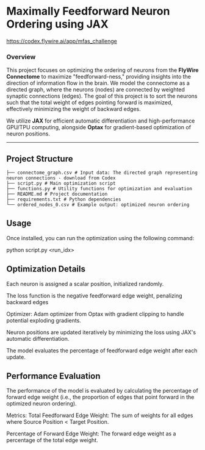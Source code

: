 # **Maximally Feedforward Neuron Ordering using JAX**
https://codex.flywire.ai/app/mfas_challenge

### **Overview**
This project focuses on optimizing the ordering of neurons from the **FlyWire Connectome** to maximize "feedforward-ness," providing insights into the direction of information flow in the brain. We model the connectome as a directed graph, where the neurons (nodes) are connected by weighted synaptic connections (edges). The goal of this project is to sort the neurons such that the total weight of edges pointing forward is maximized, effectively minimizing the weight of backward edges.

We utilize **JAX** for efficient automatic differentiation and high-performance GPU/TPU computing, alongside **Optax** for gradient-based optimization of neuron positions.

---

## **Project Structure**
```
├── connectome_graph.csv # Input data: The directed graph representing neuron connections - download from Codex
├── script.py # Main optimization script 
├── functions.py # Utility functions for optimization and evaluation 
├── README.md # Project documentation 
├── requirements.txt # Python dependencies 
└── ordered_nodes_0.csv # Example output: optimized neuron ordering
```

## **Usage**

Once installed, you can run the optimization using the following command:

python script.py <run_idx>

## **Optimization Details**

Each neuron is assigned a scalar position, initialized randomly.

The loss function is the negative feedforward edge weight, penalizing backward edges

Optimizer: Adam optimizer from Optax with gradient clipping to handle potential exploding gradients.

Neuron positions are updated iteratively by minimizing the loss using JAX's automatic differentiation.

The model evaluates the percentage of feedforward edge weight after each update.

## **Performance Evaluation**
The performance of the model is evaluated by calculating the percentage of forward edge weight (i.e., the proportion of edges that point forward in the optimized neuron ordering).

Metrics:
Total Feedforward Edge Weight: The sum of weights for all edges where Source Position < Target Position.

Percentage of Forward Edge Weight: The forward edge weight as a percentage of the total edge weight.
